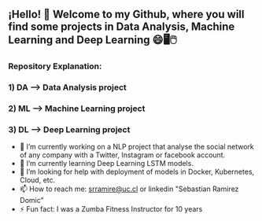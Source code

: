## ¡Hello! 👋 Welcome to my Github, where you will find some projects in Data Analysis, Machine Learning and Deep Learning 😄🖥️🖱️
### Repository Explanation: 
### 1) DA --> Data Analysis project
### 2) ML --> Machine Learning project
### 3) DL --> Deep Learning project


- 🔭 I’m currently working on a NLP project that analyse the social network of any company with a Twitter, Instagram or facebook account.
- 🌱 I’m currently learning Deep Learning LSTM models.
- 🤔 I’m looking for help with deployment of models in Docker, Kubernetes, Cloud, etc.
- 📫 How to reach me: srramire@uc.cl or linkedin "Sebastian Ramirez Domic"
- ⚡ Fun fact: I was a Zumba Fitness Instructor for 10 years

<!--
**sebadomic/sebadomic** is a ✨ _special_ ✨ repository because its `README.md` (this file) appears on your GitHub profile.

